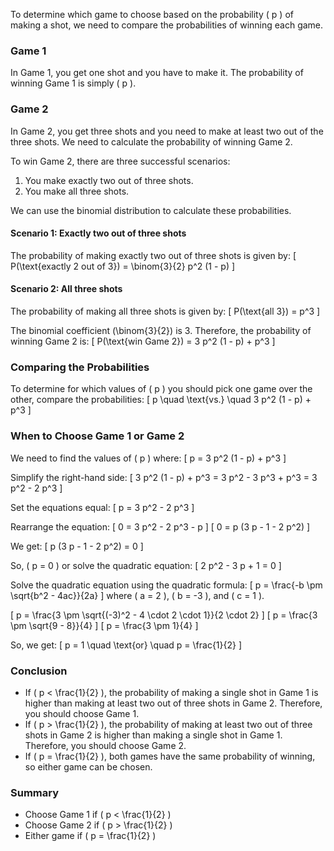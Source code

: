 To determine which game to choose based on the probability \( p \) of making a shot, we need to compare the probabilities of winning each game.

### Game 1
In Game 1, you get one shot and you have to make it. The probability of winning Game 1 is simply \( p \).

### Game 2
In Game 2, you get three shots and you need to make at least two out of the three shots. We need to calculate the probability of winning Game 2.

To win Game 2, there are three successful scenarios:
1. You make exactly two out of three shots.
2. You make all three shots.

We can use the binomial distribution to calculate these probabilities.

#### Scenario 1: Exactly two out of three shots
The probability of making exactly two out of three shots is given by:
\[ P(\text{exactly 2 out of 3}) = \binom{3}{2} p^2 (1 - p) \]

#### Scenario 2: All three shots
The probability of making all three shots is given by:
\[ P(\text{all 3}) = p^3 \]

The binomial coefficient \(\binom{3}{2}\) is 3. Therefore, the probability of winning Game 2 is:
\[ P(\text{win Game 2}) = 3 p^2 (1 - p) + p^3 \]

### Comparing the Probabilities
To determine for which values of \( p \) you should pick one game over the other, compare the probabilities:
\[ p \quad \text{vs.} \quad 3 p^2 (1 - p) + p^3 \]

### When to Choose Game 1 or Game 2
We need to find the values of \( p \) where:
\[ p = 3 p^2 (1 - p) + p^3 \]

Simplify the right-hand side:
\[ 3 p^2 (1 - p) + p^3 = 3 p^2 - 3 p^3 + p^3 = 3 p^2 - 2 p^3 \]

Set the equations equal:
\[ p = 3 p^2 - 2 p^3 \]

Rearrange the equation:
\[ 0 = 3 p^2 - 2 p^3 - p \]
\[ 0 = p (3 p - 1 - 2 p^2) \]

We get:
\[ p (3 p - 1 - 2 p^2) = 0 \]

So, \( p = 0 \) or solve the quadratic equation:
\[ 2 p^2 - 3 p + 1 = 0 \]

Solve the quadratic equation using the quadratic formula:
\[ p = \frac{-b \pm \sqrt{b^2 - 4ac}}{2a} \]
where \( a = 2 \), \( b = -3 \), and \( c = 1 \).

\[ p = \frac{3 \pm \sqrt{(-3)^2 - 4 \cdot 2 \cdot 1}}{2 \cdot 2} \]
\[ p = \frac{3 \pm \sqrt{9 - 8}}{4} \]
\[ p = \frac{3 \pm 1}{4} \]

So, we get:
\[ p = 1 \quad \text{or} \quad p = \frac{1}{2} \]

### Conclusion
- If \( p < \frac{1}{2} \), the probability of making a single shot in Game 1 is higher than making at least two out of three shots in Game 2. Therefore, you should choose Game 1.
- If \( p > \frac{1}{2} \), the probability of making at least two out of three shots in Game 2 is higher than making a single shot in Game 1. Therefore, you should choose Game 2.
- If \( p = \frac{1}{2} \), both games have the same probability of winning, so either game can be chosen.

### Summary
- Choose Game 1 if \( p < \frac{1}{2} \)
- Choose Game 2 if \( p > \frac{1}{2} \)
- Either game if \( p = \frac{1}{2} \)